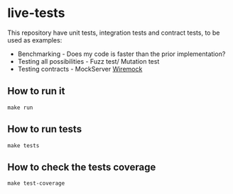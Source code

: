 # live-tests

This repository have unit tests, integration tests and contract tests, to be used as examples:

- Benchmarking - Does my code is faster than the prior implementation?
- Testing all possibilities - Fuzz test/ Mutation test
- Testing contracts - MockServer [Wiremock](https://wiremock.org)

## How to run it

```shell
make run
```

## How to run tests

```shell
make tests
```

## How to check the tests coverage

```shell
make test-coverage
```

